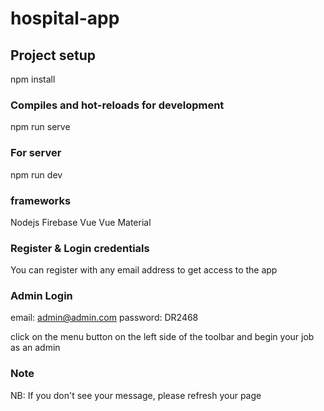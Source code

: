 # hospital-app

## Project setup

npm install


### Compiles and hot-reloads for development
npm run serve

### For server

npm run dev

### frameworks

Nodejs
Firebase
Vue
Vue Material

### Register & Login credentials

You can register with any email address to get access to the app

### Admin Login

email: admin@admin.com
password: DR2468

click on the menu button on the left side of the toolbar and begin your job as an admin 

### Note

NB: If you don't see your message, please refresh your page

